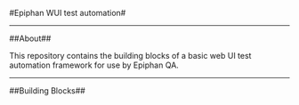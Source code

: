 #Epiphan WUI test automation#

---

##About##

This repository contains the building blocks of
a basic web UI test automation framework for use by Epiphan QA.

---

##Building Blocks##
